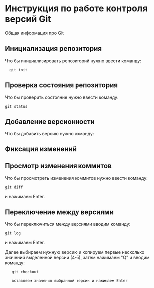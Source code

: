 # **Инструкция по работе контроля версий Git**

Общая информация про Git

## Инициализация репозитория 

Что бы инициализировать репозиторий нужно ввести команду: 

      git init

## Проверка состояния репозитория

Что бы проверить состояние нужно ввести команду:

    git status

## Добавление версионности

Что бы добавить версию нужно команду:



## Фиксация изменений

## Просмотр изменения коммитов

Что бы просмотреть изменения коммитов нужно ввести команду:

    git diff

и нажимаем Enter.

## Переключение между версиями

Что бы переключиться между версиями вводим команду:

    git log 

и нажимаем Enter.     

Далее выбираем нужную версию и копируем первые несколько значений выделенной версии (4-5), затем нажимаем "Q" и вводим команду:

       git checkout 
       
       вставляем значения выбранной версии и нажимаем Enter